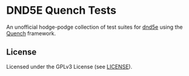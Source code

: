 # DND5E Quench Tests

An unofficial hodge-podge collection of test suites for [dnd5e](https://gitlab.com/foundrynet/dnd5e) using the [Quench](https://gitlab.com/foundrynet/dnd5e) framework.

## License

Licensed under the GPLv3 License (see [LICENSE](LICENSE)).
